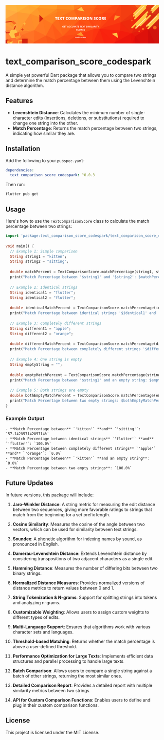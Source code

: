 <img src="https://raw.githubusercontent.com/Katayath-Sai-Kiran/text_comparison_score_codespark/master/assets/banner.png" alt="Banner"/>

# text_comparison_score_codespark

A simple yet powerful Dart package that allows you to compare two strings and determine the match percentage between them using the Levenshtein distance algorithm.

## Features

- **Levenshtein Distance**: Calculates the minimum number of single-character edits (insertions, deletions, or substitutions) required to change one string into the other.
- **Match Percentage**: Returns the match percentage between two strings, indicating how similar they are.

## Installation

Add the following to your `pubspec.yaml`:

```yaml
dependencies:
  text_comparison_score_codespark: ^0.0.3
```

Then run:

```bash
flutter pub get
```

## Usage

Here's how to use the `TextComparisonScore` class to calculate the match percentage between two strings:

```dart
import 'package:text_comparison_score_codespark/text_comparison_score_codespark.dart';

void main() {
  // Example 1: Simple comparison
  String string1 = "kitten";
  String string2 = "sitting";

  double matchPercent = TextComparisonScore.matchPercentage(string1, string2);
  print("Match Percentage between '$string1' and '$string2': $matchPercent%");

  // Example 2: Identical strings
  String identical1 = "flutter";
  String identical2 = "flutter";

  double identicalMatchPercent = TextComparisonScore.matchPercentage(identical1, identical2);
  print("Match Percentage between identical strings '$identical1' and '$identical2': $identicalMatchPercent%");

  // Example 3: Completely different strings
  String different1 = "apple";
  String different2 = "orange";

  double differentMatchPercent = TextComparisonScore.matchPercentage(different1, different2);
  print("Match Percentage between completely different strings '$different1' and '$different2': $differentMatchPercent%");

  // Example 4: One string is empty
  String emptyString = "";

  double emptyMatchPercent = TextComparisonScore.matchPercentage(string1, emptyString);
  print("Match Percentage between '$string1' and an empty string: $emptyMatchPercent%");

  // Example 5: Both strings are empty
  double bothEmptyMatchPercent = TextComparisonScore.matchPercentage(emptyString, emptyString);
  print("Match Percentage between two empty strings: $bothEmptyMatchPercent%");
}

```

### Example Output

```
- **Match Percentage between** `'kitten'` **and** `'sitting'`: `57.14285714285714%`
- **Match Percentage between identical strings** `'flutter'` **and** `'flutter'`: `100.0%`
- **Match Percentage between completely different strings** `'apple'` **and** `'orange'`: `0.0%`
- **Match Percentage between** `'kitten'` **and an empty string**: `0.0%`
- **Match Percentage between two empty strings**: `100.0%`
```

## Future Updates

In future versions, this package will include:

1. **Jaro-Winkler Distance**: A string metric for measuring the edit distance between two sequences, giving more favorable ratings to strings that match from the beginning for a set prefix length.

2. **Cosine Similarity**: Measures the cosine of the angle between two vectors, which can be used for similarity between text strings.

3. **Soundex**: A phonetic algorithm for indexing names by sound, as pronounced in English.

4. **Damerau-Levenshtein Distance**: Extends Levenshtein distance by considering transpositions of two adjacent characters as a single edit.

5. **Hamming Distance**: Measures the number of differing bits between two binary strings.

6. **Normalized Distance Measures**: Provides normalized versions of distance metrics to return values between 0 and 1.

7. **String Tokenization & N-grams**: Support for splitting strings into tokens and analyzing n-grams.

8. **Customizable Weighting**: Allows users to assign custom weights to different types of edits.

9. **Multi-Language Support**: Ensures that algorithms work with various character sets and languages.

10. **Threshold-based Matching**: Returns whether the match percentage is above a user-defined threshold.

11. **Performance Optimization for Large Texts**: Implements efficient data structures and parallel processing to handle large texts.

12. **Batch Comparison**: Allows users to compare a single string against a batch of other strings, returning the most similar ones.

13. **Detailed Comparison Report**: Provides a detailed report with multiple similarity metrics between two strings.

14. **API for Custom Comparison Functions**: Enables users to define and plug in their custom comparison functions.

## License

This project is licensed under the MIT License.

